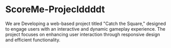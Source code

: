 # ScoreMe-Projeclddddt
We are Developing a web-based project titled "Catch the Square," designed to engage users with an interactive and dynamic gameplay experience. The project focuses on enhancing user interaction through responsive design and efficient functionality.
